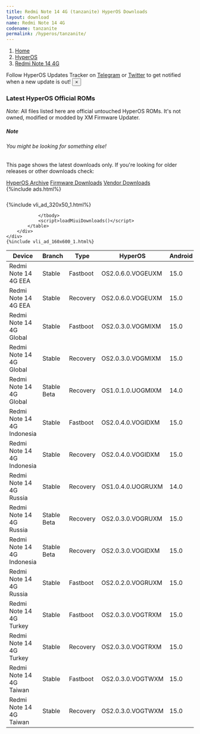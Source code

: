 ```yaml
---
title: Redmi Note 14 4G (tanzanite) HyperOS Downloads
layout: download
name: Redmi Note 14 4G
codename: tanzanite
permalink: /hyperos/tanzanite/
---
```

<nav aria-label="breadcrumb">
    <ol class="breadcrumb">
        <li class="breadcrumb-item"><a href="/">Home</a></li>
        <li class="breadcrumb-item"><a href="/hyperos/">HyperOS</a></li>
        <li class="breadcrumb-item active" aria-current="page"><a href="/hyperos/tanzanite/">Redmi Note 14 4G</a></li>
    </ol>
</nav>
<div class="alert alert-primary alert-dismissible fade show" role="alert">
    Follow HyperOS Updates Tracker on <a href="https://t.me/MIUIUpdatesTracker" class="alert-link">Telegram</a>
     or <a href="https://twitter.com/MiFwUpdater" class="alert-link">Twitter</a> to get notified when a new update is out!
    <button type="button" class="close" data-dismiss="alert" aria-label="Close">
        <span aria-hidden="true">&times;</span>
    </button>
</div>

### Latest HyperOS Official ROMs
*Note*: All files listed here are official untouched HyperOS ROMs. It's not owned, modified or modded by XM Firmware Updater.
<div class="card">
  <div class="card-body">
    <h5 class="card-title">Note</h5>
    <h6 class="card-subtitle mb-2 text-muted">You might be looking for something else!</h6>
    <p class="card-text">This page shows the latest downloads only.
     If you're looking for older releases or other downloads check:</p>
    <a href="/archive/hyperos/tanzanite/" class="card-link">HyperOS Archive</a>
    <a href="/firmware/tanzanite/" class="card-link">Firmware Downloads</a>
    <a href="/vendor/tanzanite/" class="card-link">Vendor Downloads</a>
  </div>
</div>
{%include ads.html%}
<div class="row justify-content-center">
    <div class="col-10">
        <div class="table-responsive-md" style="margin-top: 25px;">
            {%include vli_ad_320x50_1.html%}
            <table id="miui" class="display dt-responsive nowrap compact table table-striped table-hover table-sm">
                <thead class="thead-dark">
                    <tr>
                        <th data-ref="device">Device</th>
                        <th data-ref="branch">Branch</th>
                        <th data-ref="type">Type</th>
                        <th data-ref="miui">HyperOS</th>
                        <th data-ref="android">Android</th>
                        <th data-ref="size">Size</th>
                        <th data-ref="size">Date</th>
                        <th data-ref="link">Link</th>
                    </tr>
                </thead>
                <tbody>
                <tr><td>Redmi Note 14 4G EEA</td><td>Stable</td><td>Fastboot</td><td>OS2.0.6.0.VOGEUXM</td><td>15.0</td><td>7.6 GB</td><td>2025-04-22</td><td><a href="/hyperos/tanzanite/stable/OS2.0.6.0.VOGEUXM/">Download</a></td></tr>
<tr><td>Redmi Note 14 4G EEA</td><td>Stable</td><td>Recovery</td><td>OS2.0.6.0.VOGEUXM</td><td>15.0</td><td>4.9 GB</td><td>2025-04-29</td><td><a href="/hyperos/tanzanite/stable/OS2.0.6.0.VOGEUXM/">Download</a></td></tr>
<tr><td>Redmi Note 14 4G Global</td><td>Stable</td><td>Fastboot</td><td>OS2.0.3.0.VOGMIXM</td><td>15.0</td><td>8.2 GB</td><td>2025-05-12</td><td><a href="/hyperos/tanzanite/stable/OS2.0.3.0.VOGMIXM/">Download</a></td></tr>
<tr><td>Redmi Note 14 4G Global</td><td>Stable</td><td>Recovery</td><td>OS2.0.3.0.VOGMIXM</td><td>15.0</td><td>4.8 GB</td><td>2025-05-15</td><td><a href="/hyperos/tanzanite/stable/OS2.0.3.0.VOGMIXM/">Download</a></td></tr>
<tr><td>Redmi Note 14 4G Global</td><td>Stable Beta</td><td>Recovery</td><td>OS1.0.1.0.UOGMIXM</td><td>14.0</td><td>4.6 GB</td><td>2025-01-13</td><td><a href="/hyperos/tanzanite/stable beta/OS1.0.1.0.UOGMIXM/">Download</a></td></tr>
<tr><td>Redmi Note 14 4G Indonesia</td><td>Stable</td><td>Fastboot</td><td>OS2.0.4.0.VOGIDXM</td><td>15.0</td><td>7.3 GB</td><td>2025-04-18</td><td><a href="/hyperos/tanzanite/stable/OS2.0.4.0.VOGIDXM/">Download</a></td></tr>
<tr><td>Redmi Note 14 4G Indonesia</td><td>Stable</td><td>Recovery</td><td>OS2.0.4.0.VOGIDXM</td><td>15.0</td><td>4.8 GB</td><td>2025-04-21</td><td><a href="/hyperos/tanzanite/stable/OS2.0.4.0.VOGIDXM/">Download</a></td></tr>
<tr><td>Redmi Note 14 4G Russia</td><td>Stable</td><td>Recovery</td><td>OS1.0.4.0.UOGRUXM</td><td>14.0</td><td>4.5 GB</td><td>2025-03-28</td><td><a href="/hyperos/tanzanite/stable/OS1.0.4.0.UOGRUXM/">Download</a></td></tr>
<tr><td>Redmi Note 14 4G Russia</td><td>Stable Beta</td><td>Recovery</td><td>OS2.0.3.0.VOGRUXM</td><td>15.0</td><td>4.7 GB</td><td>2025-04-27</td><td><a href="/hyperos/tanzanite/stable beta/OS2.0.3.0.VOGRUXM/">Download</a></td></tr>
<tr><td>Redmi Note 14 4G Indonesia</td><td>Stable Beta</td><td>Recovery</td><td>OS2.0.3.0.VOGIDXM</td><td>15.0</td><td>4.8 GB</td><td>2025-04-11</td><td><a href="/hyperos/tanzanite/stable beta/OS2.0.3.0.VOGIDXM/">Download</a></td></tr>
<tr><td>Redmi Note 14 4G Russia</td><td>Stable</td><td>Fastboot</td><td>OS2.0.2.0.VOGRUXM</td><td>15.0</td><td>8.1 GB</td><td>2025-03-31</td><td><a href="/hyperos/tanzanite/stable/OS2.0.2.0.VOGRUXM/">Download</a></td></tr>
<tr><td>Redmi Note 14 4G Turkey</td><td>Stable</td><td>Fastboot</td><td>OS2.0.3.0.VOGTRXM</td><td>15.0</td><td>7.2 GB</td><td>2025-04-22</td><td><a href="/hyperos/tanzanite/stable/OS2.0.3.0.VOGTRXM/">Download</a></td></tr>
<tr><td>Redmi Note 14 4G Turkey</td><td>Stable</td><td>Recovery</td><td>OS2.0.3.0.VOGTRXM</td><td>15.0</td><td>4.8 GB</td><td>2025-05-06</td><td><a href="/hyperos/tanzanite/stable/OS2.0.3.0.VOGTRXM/">Download</a></td></tr>
<tr><td>Redmi Note 14 4G Taiwan</td><td>Stable</td><td>Fastboot</td><td>OS2.0.3.0.VOGTWXM</td><td>15.0</td><td>6.6 GB</td><td>2025-04-22</td><td><a href="/hyperos/tanzanite/stable/OS2.0.3.0.VOGTWXM/">Download</a></td></tr>
<tr><td>Redmi Note 14 4G Taiwan</td><td>Stable</td><td>Recovery</td><td>OS2.0.3.0.VOGTWXM</td><td>15.0</td><td>4.7 GB</td><td>2025-04-30</td><td><a href="/hyperos/tanzanite/stable/OS2.0.3.0.VOGTWXM/">Download</a></td></tr>

                </tbody>
                <script>loadMiuiDownloads()</script>
            </table>
        </div>
    </div>
    {%include vli_ad_160x600_1.html%}
</div>
